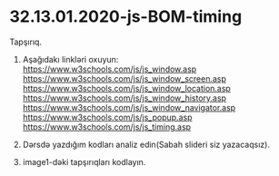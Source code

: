 # 32.13.01.2020-js-BOM-timing

Tapşırıq.

  1. Aşağıdakı linkləri oxuyun:  
     https://www.w3schools.com/js/js_window.asp     
     https://www.w3schools.com/js/js_window_screen.asp      
     https://www.w3schools.com/js/js_window_location.asp      
     https://www.w3schools.com/js/js_window_history.asp      
     https://www.w3schools.com/js/js_window_navigator.asp      
     https://www.w3schools.com/js/js_popup.asp      
     https://www.w3schools.com/js/js_timing.asp
     
  2. Dərsdə yazdığım kodları analiz edin(Sabah slideri siz yazacaqsız).
  
  3. image1-dəki tapşırıqları kodlayın.
